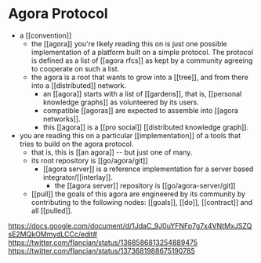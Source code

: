 # Agora Protocol
- a [[convention]]
	- the [[agora]] you're likely reading this on is just one possible implementation of a platform built on a simple protocol. The protocol is defined as a list of [[agora rfcs]] as kept by a community agreeing to cooperate on such a list.
	- the agora is a root that wants to grow into a [[tree]], and from there into a [[distributed]] network.
		- an [[agora]] starts with a list of [[gardens]], that is, [[personal knowledge graphs]] as volunteered by its users.
		- compatible [[agoras]] are expected to assemble into [[agora networks]].
		- this [[agora]] is a [[pro social]] [[distributed knowledge graph]].
- you are reading this on a particular [[implementation]] of a tools that tries to build on the agora protocol. 
	- that is, this is [[an agora]] -- but just one of many.
	- its root repository is [[go/agora/git]]
		- [[agora server]] is a reference implementation for a server based integrator/[[interlay]].
			- the [[agora server]] repository is [[go/agora-server/git]]
	- [[pull]] the goals of this agora are engineered by its community by contributing to the following nodes: [[goals]], [[do]], [[contract]] and all [[pulled]].

https://docs.google.com/document/d/1JdaC_9J0uYFNFp7g7x4VNtMxJSZQsE2MQkOMmydLCCc/edit#
https://twitter.com/flancian/status/1368586813254889475
https://twitter.com/flancian/status/1373681988675190785

